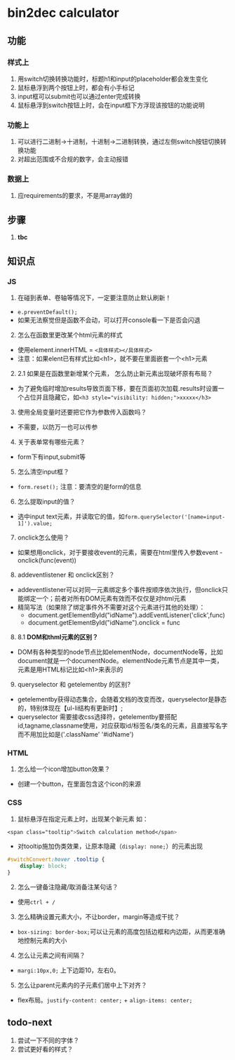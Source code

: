 # bin2dec calculator

## 功能
### 样式上
1. 用switch切换转换功能时，标题h1和input的placeholder都会发生变化
2. 鼠标悬浮到两个按钮上时，都会有小手标记
3. input框可以submit也可以通过enter完成转换
4. 鼠标悬浮到switch按钮上时，会在input框下方浮现该按钮的功能说明

### 功能上
1. 可以进行二进制→十进制，十进制→二进制转换，通过左侧switch按钮切换转换功能
2. 对超出范围或不合规的数字，会主动报错

### 数据上
1. 应requirements的要求，不是用array做的

## 步骤
1. **tbc**

## 知识点
### JS
1. 在碰到表单、卷轴等情况下，一定要注意防止默认刷新！
- `e.preventDefault(); `
- 如果无法察觉但是函数不会动，可以打开console看一下是否会闪退

2. 怎么在函数里更改某个html元素的样式
- 使用element.innerHTML =  `<具体样式></具体样式>`
- 注意：如果elent已有样式比如\<h1>，就不要在里面嵌套一个\<h1>元素

2. 2.1 如果是在函数里新增某个元素， 怎么防止新元素出现破坏原有布局？
- 为了避免临时增加results导致页面下移，要在页面初次加载.results时设置一个占位并且隐藏它，如`<h3 style="visibility: hidden;">xxxxx</h3>`

3. 使用全局变量时还要把它作为参数传入函数吗？
- 不需要，以防万一也可以传参

4. 关于表单常有哪些元素？
- form下有input,submit等

5. 怎么清空input框？
- `form.reset();` 注意：要清空的是form的信息

6. 怎么提取input的值？
- 选中input text元素，并读取它的值，如`form.querySelector('[name=input-1]').value;`

7. onclick怎么使用？
- 如果想用onclick，对于要接收event的元素，需要在html里传入参数event - onclick(func(event))

8. addeventlistener 和 onclick区别？
- addeventlistener可以对同一元素绑定多个事件按顺序依次执行，但onclick只能绑定一个；前者对所有DOM元素有效而不仅仅是对html元素
- 精简写法（如果除了绑定事件外不需要对这个元素进行其他的处理）：
    - document.getElementById("idName").addEventListener('click',func)
    - document.getElementById("idName").onclick = func

8. 8.1 **DOM和thml元素的区别？**
- DOM有各种类型的node节点比如elementNode，documentNode等，比如document就是一个documentNode。elementNode元素节点是其中一类，元素是用HTML标记比如\<h1>来表示的

9. queryselector 和 getelementby 的区别? 
- getelementby获得动态集合，会随着文档的改变而改，queryselector是静态的，特别体现在【ul-li结构有更新时】;
- queryselector 需要接收css选择符，getelementby要搭配id,tagname,classname使用，对应获取id/标签名/类名的元素，且直接写名字而不用加比如是('.className' '#idName')


### HTML
1. 怎么给一个icon增加button效果？
- 创建一个button，在里面包含这个icon的来源

### CSS
1. 鼠标悬浮在指定元素上时，出现某个新元素
如：
```css
<span class="tooltip">Switch calculation method</span>
```
- 对tooltip施加伪类效果，让原本隐藏（`display: none;`）的元素出现
```css
#switchConvert:hover .tooltip {
    display: block;
}
```
    
2. 怎么一键备注隐藏/取消备注某句话？
- 使用`ctrl + /`

3. 怎么精确设置元素大小，不让border，margin等造成干扰？
- `box-sizing: border-box;`可以让元素的高度包括边框和内边距，从而更准确地控制元素的大小

4. 怎么让元素之间有间隔？
- `margi:10px,0;` 上下边距10，左右0。

5. 怎么让parent元素内的子元素们居中上下对齐？
- flex布局。`justify-content: center;` + `align-items: center;`

## todo-next
1. 尝试一下不同的字体？
2. 尝试更好看的样式？